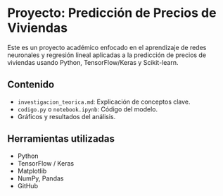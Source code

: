 # Proyecto: Predicción de Precios de Viviendas

Este es un proyecto académico enfocado en el aprendizaje de redes neuronales y regresión lineal aplicadas a la predicción de precios de viviendas usando Python, TensorFlow/Keras y Scikit-learn.

## Contenido
- `investigacion_teorica.md`: Explicación de conceptos clave.
- `codigo.py` o `notebook.ipynb`: Código del modelo.
- Gráficos y resultados del análisis.

## Herramientas utilizadas
- Python
- TensorFlow / Keras
- Matplotlib
- NumPy, Pandas
- GitHub